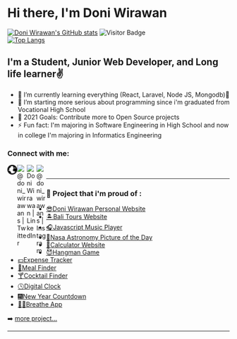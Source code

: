 # Hi there, I'm Doni Wirawan
[![Doni Wirawan's GitHub stats](https://github-readme-stats.vercel.app/api?username=doniwirawan)](https://github.com/anuraghazra/github-readme-stats)  ![Visitor Badge](https://visitor-badges.glitch.me?username=doniwirawan&repo=doniwirawan)
<br />
[![Top Langs](https://github-readme-stats.vercel.app/api/top-langs/?username=doniwirawan)](https://github.com/anuraghazra/github-readme-stats)



## I'm a Student, Junior Web Developer, and Long life learner✌


- 🌱 I’m currently learning everything (React, Laravel, Node JS, Mongodb)🤣
- 🏁 I’m starting more serious about programming since i'm graduated from Vocational High School
- 🥅 2021 Goals: Contribute more to Open Source projects
- ⚡ Fun fact: I'm majoring in Software Engineering in High School and now in college I'm majoring in Informatics Engineering 



### Connect with me:

[<img align="left" alt="doniwirawan.herokuapp.com" width="22px" src="https://raw.githubusercontent.com/iconic/open-iconic/master/svg/globe.svg" />][website]
[<img align="left" alt="@doni_wirawans | Twitter" width="22px" src="https://cdn.jsdelivr.net/npm/simple-icons@v3/icons/twitter.svg" />][twitter]
[<img align="left" alt="Doni Wirawan | LinkedIn" width="22px" src="https://cdn.jsdelivr.net/npm/simple-icons@v3/icons/linkedin.svg" />][linkedin]
[<img align="left" alt="@doni_wirawans | Instagram" width="22px" src="https://cdn.jsdelivr.net/npm/simple-icons@v3/icons/instagram.svg" />][instagram]

<br />


---


### 📕 Project that i'm proud of :

<!-- BLOG-POST-LIST:START -->
- [😎Doni Wirawan Personal Website](https://www.doniwirawan.studio/)
- [🏝Bali Tours Website](https://doni-bali-tours.netlify.app/)
- [🎧Javascript Music Player](https://doni-js-music.netlify.app/)
- [🚀Nasa Astronomy Picture of the Day](https://doni-nasa-api.netlify.app/)
- [🧠Calculator Website](https://doni-calculator.netlify.app/)
- [😈Hangman Game](https://doni-hangman-game.netlify.app)
- [💵Expense Tracker](https://doni-expense-tracker.netlify.app/)
- [🍴Meal Finder](https://doni-meal-finder.netlify.app/)
- [🍸Cocktail Finder](https://doni-cocktail-finder.netlify.app/)
- [🕓Digital Clock](https://doni-webclock.netlify.app/)
- [🎆New Year Countdown](https://doni-newyearcountdown.netlify.app/)
- [🧘‍♀️Breathe App](https://doni-relaxer-app.netlify.app/)
<!-- BLOG-POST-LIST:END -->

➡️ [more project...](https://github.com/doniwirawan?tab=repositories)

---

[website]: https://www.doniwirawan.studio
[twitter]: https://twitter.com/doni_wirawans
[instagram]: https://instagram.com/doni_wirawans
[linkedin]: https://www.linkedin.com/in/doni-wirawan-7a0189178
